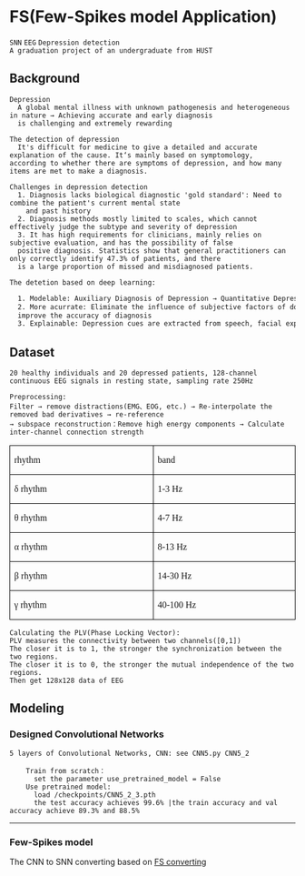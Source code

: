 # FS(Few-Spikes model Application)
`SNN` `EEG` `Depression detection` <br>
`A graduation project of an undergraduate from HUST` <br>
## Background
    Depression
      A global mental illness with unknown pathogenesis and heterogeneous in nature → Achieving accurate and early diagnosis 
      is challenging and extremely rewarding
    
    The detection of depression
      It's difficult for medicine to give a detailed and accurate explanation of the cause. It‘s mainly based on symptomology, 
    according to whether there are symptoms of depression, and how many items are met to make a diagnosis.
    
    Challenges in depression detection
      1. Diagnosis lacks biological diagnostic 'gold standard': Need to combine the patient's current mental state 
        and past history
      2. Diagnosis methods mostly limited to scales, which cannot effectively judge the subtype and severity of depression
      3. It has high requirements for clinicians, mainly relies on subjective evaluation, and has the possibility of false 
      positive diagnosis. Statistics show that general practitioners can only correctly identify 47.3% of patients, and there 
      is a large proportion of missed and misdiagnosed patients.

`The detetion based on deep learning:` <br>
```diff
  1. Modelable: Auxiliary Diagnosis of Depression → Quantitative Depression Status Assessment
  2. More acurrate: Eliminate the influence of subjective factors of doctors and patients in the diagnosis process, and 
  improve the accuracy of diagnosis
  3. Explainable: Depression cues are extracted from speech, facial expressions, fMRI images, EEG signals, eye movements, etc.
```

## Dataset
`20 healthy individuals and 20 depressed patients, 128-channel continuous EEG signals in resting state, sampling rate 250Hz` <br>

    Preprocessing:
    Filter → remove distractions(EMG、EOG, etc.) → Re-interpolate the removed bad derivatives → re-reference 
    → subspace reconstruction：Remove high energy components → Calculate inter-channel connection strength

<table class=MsoTableGrid border=1 cellspacing=0 cellpadding=0
 style='border-collapse:collapse;border:none;mso-border-alt:solid windowtext .5pt;
 mso-yfti-tbllook:1184;mso-padding-alt:0cm 5.4pt 0cm 5.4pt'>
 <tr style='mso-yfti-irow:0;mso-yfti-firstrow:yes'>
  <td width=276 valign=top style='width:207.25pt;border:solid windowtext 1.0pt;
  mso-border-alt:solid windowtext .5pt;padding:0cm 5.4pt 0cm 5.4pt'>
  <p class=MsoNormal><span lang=EN-US style='font-size:12.0pt;font-family:Ayuthaya'>rhythm<o:p></o:p></span></p>
  </td>
  <td width=276 valign=top style='width:207.25pt;border:solid windowtext 1.0pt;
  border-left:none;mso-border-left-alt:solid windowtext .5pt;mso-border-alt:
  solid windowtext .5pt;padding:0cm 5.4pt 0cm 5.4pt'>
  <p class=MsoNormal><span lang=EN-US style='font-size:12.0pt;font-family:Ayuthaya'>band<o:p></o:p></span></p>
  </td>
 </tr>
 <tr style='mso-yfti-irow:1'>
  <td width=276 valign=top style='width:207.25pt;border:solid windowtext 1.0pt;
  border-top:none;mso-border-top-alt:solid windowtext .5pt;mso-border-alt:solid windowtext .5pt;
  padding:0cm 5.4pt 0cm 5.4pt'>
  <p class=MsoNormal><span lang=EN-US style='font-size:12.0pt;font-family:"Cambria",serif;
  mso-bidi-font-family:Cambria'>δ</span><span lang=EN-US style='font-size:12.0pt;
  font-family:Ayuthaya'> rhythm<o:p></o:p></span></p>
  </td>
  <td width=276 valign=top style='width:207.25pt;border-top:none;border-left:
  none;border-bottom:solid windowtext 1.0pt;border-right:solid windowtext 1.0pt;
  mso-border-top-alt:solid windowtext .5pt;mso-border-left-alt:solid windowtext .5pt;
  mso-border-alt:solid windowtext .5pt;padding:0cm 5.4pt 0cm 5.4pt'>
  <p class=MsoNormal><span lang=EN-US style='font-size:12.0pt;font-family:Ayuthaya'>1-3
  Hz<o:p></o:p></span></p>
  </td>
 </tr>
 <tr style='mso-yfti-irow:2'>
  <td width=276 valign=top style='width:207.25pt;border:solid windowtext 1.0pt;
  border-top:none;mso-border-top-alt:solid windowtext .5pt;mso-border-alt:solid windowtext .5pt;
  padding:0cm 5.4pt 0cm 5.4pt'>
  <p class=MsoNormal><span lang=EN-US style='font-size:12.0pt;font-family:"Cambria",serif;
  mso-bidi-font-family:Cambria'>θ</span><span lang=EN-US style='font-size:12.0pt;
  font-family:Ayuthaya'> rhythm<o:p></o:p></span></p>
  </td>
  <td width=276 valign=top style='width:207.25pt;border-top:none;border-left:
  none;border-bottom:solid windowtext 1.0pt;border-right:solid windowtext 1.0pt;
  mso-border-top-alt:solid windowtext .5pt;mso-border-left-alt:solid windowtext .5pt;
  mso-border-alt:solid windowtext .5pt;padding:0cm 5.4pt 0cm 5.4pt'>
  <p class=MsoNormal><span lang=EN-US style='font-size:12.0pt;font-family:Ayuthaya'>4-7
  Hz<o:p></o:p></span></p>
  </td>
 </tr>
 <tr style='mso-yfti-irow:3'>
  <td width=276 valign=top style='width:207.25pt;border:solid windowtext 1.0pt;
  border-top:none;mso-border-top-alt:solid windowtext .5pt;mso-border-alt:solid windowtext .5pt;
  padding:0cm 5.4pt 0cm 5.4pt'>
  <p class=MsoNormal><span lang=EN-US style='font-size:12.0pt;font-family:"Cambria",serif;
  mso-bidi-font-family:Cambria'>α</span><span lang=EN-US style='font-size:12.0pt;
  font-family:Ayuthaya'> rhythm<o:p></o:p></span></p>
  </td>
  <td width=276 valign=top style='width:207.25pt;border-top:none;border-left:
  none;border-bottom:solid windowtext 1.0pt;border-right:solid windowtext 1.0pt;
  mso-border-top-alt:solid windowtext .5pt;mso-border-left-alt:solid windowtext .5pt;
  mso-border-alt:solid windowtext .5pt;padding:0cm 5.4pt 0cm 5.4pt'>
  <p class=MsoNormal><span lang=EN-US style='font-size:12.0pt;font-family:Ayuthaya'>8-13
  Hz<o:p></o:p></span></p>
  </td>
 </tr>
 <tr style='mso-yfti-irow:4'>
  <td width=276 valign=top style='width:207.25pt;border:solid windowtext 1.0pt;
  border-top:none;mso-border-top-alt:solid windowtext .5pt;mso-border-alt:solid windowtext .5pt;
  padding:0cm 5.4pt 0cm 5.4pt'>
  <p class=MsoNormal><span lang=EN-US style='font-size:12.0pt;font-family:"Cambria",serif;
  mso-bidi-font-family:Cambria'>β</span><span lang=EN-US style='font-size:12.0pt;
  font-family:Ayuthaya'> rhythm<o:p></o:p></span></p>
  </td>
  <td width=276 valign=top style='width:207.25pt;border-top:none;border-left:
  none;border-bottom:solid windowtext 1.0pt;border-right:solid windowtext 1.0pt;
  mso-border-top-alt:solid windowtext .5pt;mso-border-left-alt:solid windowtext .5pt;
  mso-border-alt:solid windowtext .5pt;padding:0cm 5.4pt 0cm 5.4pt'>
  <p class=MsoNormal><span lang=EN-US style='font-size:12.0pt;font-family:Ayuthaya'>14-30
  Hz<o:p></o:p></span></p>
  </td>
 </tr>
 <tr style='mso-yfti-irow:5;mso-yfti-lastrow:yes'>
  <td width=276 valign=top style='width:207.25pt;border:solid windowtext 1.0pt;
  border-top:none;mso-border-top-alt:solid windowtext .5pt;mso-border-alt:solid windowtext .5pt;
  padding:0cm 5.4pt 0cm 5.4pt'>
  <p class=MsoNormal><span lang=EN-US style='font-size:12.0pt;font-family:"Cambria",serif;
  mso-bidi-font-family:Cambria'>γ</span><span lang=EN-US style='font-size:12.0pt;
  font-family:Ayuthaya'> rhythm<o:p></o:p></span></p>
  </td>
  <td width=276 valign=top style='width:207.25pt;border-top:none;border-left:
  none;border-bottom:solid windowtext 1.0pt;border-right:solid windowtext 1.0pt;
  mso-border-top-alt:solid windowtext .5pt;mso-border-left-alt:solid windowtext .5pt;
  mso-border-alt:solid windowtext .5pt;padding:0cm 5.4pt 0cm 5.4pt'>
  <p class=MsoNormal><span lang=EN-US style='font-size:12.0pt;font-family:Ayuthaya'>40-100
  Hz<o:p></o:p></span></p>
  </td>
 </tr>
</table>

    Calculating the PLV(Phase Locking Vector):
    PLV measures the connectivity between two channels([0,1])
    The closer it is to 1, the stronger the synchronization between the two regions.
    The closer it is to 0, the stronger the mutual independence of the two regions.
    Then get 128x128 data of EEG
    
## Modeling

### Designed Convolutional Networks
    5 layers of Convolutional Networks, CNN: see CNN5.py CNN5_2
    
        Train from scratch：
          set the parameter use_pretrained_model = False
        Use pretrained model:
          load /checkpoints/CNN5_2_3.pth
          the test accuracy achieves 99.6% |the train accuracy and val accuracy achieve 89.3% and 88.5%

******
### Few-Spikes model

The CNN to SNN converting based on [FS converting](https://github.com/christophstoeckl/FS-neurons)

